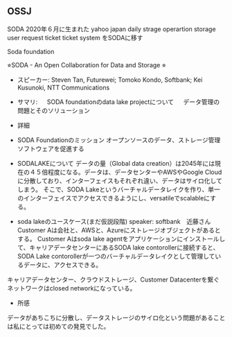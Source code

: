
## OSSJ
SODA 2020年６月に生まれた
yahoo japan
daily strage operartion
storage user request ticket
ticket system をSODAに移す


Soda foundation

⭐︎SODA - An Open Collaboration for Data and Storage ⭐︎
+ スピーカー: Steven Tan, Futurewei; Tomoko Kondo, Softbank; Kei Kusunoki, NTT Communications

+ サマリ:
　 SODA foundationのdata lake projectについて
　 データ管理の問題とそのソリューション

+ 詳細

 - SODA Foundationのミッション
   オープンソースのデータ、ストレージ管理ソフトウェアを促進する

 - SODALAKEについて
データの量（Global data creation）は2045年には現在の４５倍程度になる。データは、データセンターやAWSやGoogle Cloudに分散しており、インターフェイスもそれぞれ違い、データはサイロ化してしまう。
そこで、SODA Lakeというバーチャルデータレイクを作り、単一のインターフェイスでアクセスできるようにし、versatileでscalableにする。


- soda lakeのユースケース(まだ仮説段階)
speaker: softbank　近藤さん
Customer Aは会社と、AWSと、Azureにストレージオブジェクトがあるとする。
Customer Aはsoda lake agentをアプリケーションにインストールして、キャリアデータセンターにあるSODA lake contorollerに接続すると、SODA Lake contorollerが一つのバーチャルデータレイクとして管理しているデータに、アクセスできる。

キャリアデータセンター、クラウドストレージ、Customer Datacenterを繋ぐネットワークはclosed networkになっている。

- 所感

データがあちこちに分散し、データストレージのサイロ化という問題があることは私にとっては初めての発見でした。
